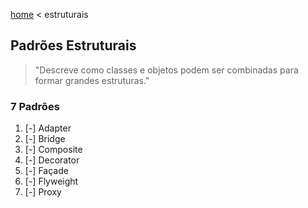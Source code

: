 [home](../README.md) < estruturais

## Padrões Estruturais

>"Descreve como classes e objetos podem ser combinadas para formar grandes estruturas."

### 7 Padrões

1. [-] Adapter
2. [-] Bridge
3. [-] Composite
4. [-] Decorator
5. [-] Façade
6. [-] Flyweight
7. [-] Proxy
